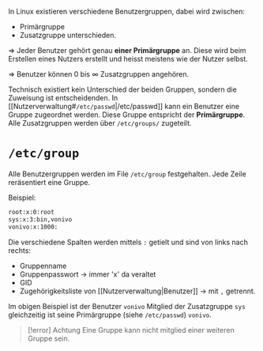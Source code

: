 In Linux existieren verschiedene Benutzergruppen, dabei wird zwischen:
- Primärgruppe
- Zusatzgruppe
unterschieden.

=> Jeder Benutzer gehört genau **einer Primärgruppe** an. Diese wird beim Erstellen eines Nutzers erstellt und heisst meistens wie der Nutzer selbst.

=> Benutzer können 0 bis $\infty$ Zusatzgruppen angehören.

Technisch existiert kein Unterschied der beiden Gruppen, sondern die Zuweisung ist entscheidenden. In [[Nutzerverwaltung#`/etc/passwd`|/etc/passwd]] kann ein Benutzer eine Gruppe zugeordnet werden. Diese Gruppe entspricht der **Primärgruppe**.
Alle Zusatzgruppen werden über `/etc/groups/` zugeteilt.


# `/etc/group`
Alle Benutzergruppen werden im File `/etc/group` festgehalten. Jede Zeile reräsentiert eine Gruppe.

Beispiel:
```bash
root:x:0:root
sys:x:3:bin,vonivo
vonivo:x:1000:
```
Die verschiedene Spalten werden mittels `:` getielt und sind von links nach rechts:
- Gruppenname
- Gruppenpasswort -> immer 'x' da veraltet
- GID
- Zugehörigkeitsliste von [[Nutzerverwaltung|Benutzer]] -> mit `,` getrennt.

Im obigen Beispiel ist der Benutzer `vonivo` Mitglied der Zusatzgruppe `sys` gleichzeitig ist seine Primärgruppe (siehe `/etc/passwd`) `vonivo`.

>[!error] Achtung
> Eine Gruppe kann nicht mitglied einer weiteren Gruppe sein.


